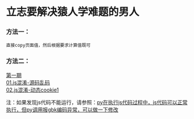# 立志要解决猿人学难题的男人

### 方法一：
    直接copy页面值，然后根据要求计算值既可
### 方法二：
[第一期](第一期)<br>
   [01.js混淆-源码乱码](第一期/01——js混淆-源码乱码/files/README.md)<br>
   [02.js混淆-动态cookie1](第一期/02——js混淆-动态cookie1/files/README.md)








注：如果发现js代码不能运行，请参照：[py在执行js代码过程中，js代码可以正常执行，但py调用报gbk编码异常，可以做一下修改](https://blog.csdn.net/weixin_44262489/article/details/143501092?spm=1001.2014.3001.5502)